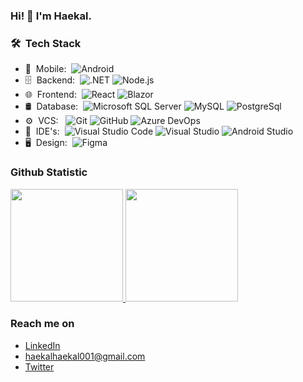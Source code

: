 ### Hi! 👋 I'm Haekal.

<h3> 🛠 &nbsp;Tech Stack</h3>

- 📱 &nbsp;Mobile:&nbsp;
  ![Android](https://img.shields.io/badge/-Android-0A1A2F?style=flat&logo=Android)
- 🗄 &nbsp;Backend:&nbsp;
  ![.NET](https://img.shields.io/badge/-.NET-0A1A2F?style=flat&logo=.NET)
  ![Node.js](https://img.shields.io/badge/-Node.js-0A1A2F?style=flat&logo=node.js)
- 🌐 &nbsp;Frontend:&nbsp;
  ![React](https://img.shields.io/badge/-React-0A1A2F?style=flat&logo=react)
  ![Blazor](https://img.shields.io/badge/-Blazor-0A1A2F?style=flat&logo=Blazor)
- 🛢 &nbsp;Database:&nbsp;
  ![Microsoft SQL Server](https://img.shields.io/badge/-Microsoft%20SQL%20Server-0A1A2F?style=flat&logo=microsoft-sql-server)
  ![MySQL](https://img.shields.io/badge/-MySQL-0A1A2F?style=flat&logo=mysql&logoColor=00d8fd)
  ![PostgreSql](https://img.shields.io/badge/-PostgreSql-0A1A2F?style=flat&logo=postgresql)
- ⚙️ &nbsp;VCS: &nbsp;
  ![Git](https://img.shields.io/badge/-Git-0A1A2F?style=flat&logo=git)
  ![GitHub](https://img.shields.io/badge/-GitHub-0A1A2F?style=flat&logo=github)
  ![Azure DevOps](https://img.shields.io/badge/-Azure%20DevOps-0A1A2F?style=flat&logo=azure-devops)
- 🔧 &nbsp;IDE's:&nbsp;
  ![Visual Studio Code](https://img.shields.io/badge/-Visual%20Studio%20Code-0A1A2F?style=flat&logo=visual-studio-code&logoColor=007ACC)
  ![Visual Studio](https://img.shields.io/badge/-Visual%20Studio-0A1A2F?style=flat&logo=visual-studio)
  ![Android Studio](https://img.shields.io/badge/-Android%20Studio-0A1A2F?style=flat&logo=android-studio)
- 🖥 &nbsp;Design:&nbsp;
  ![Figma](https://img.shields.io/badge/-Figma-0A1A2F?style=flat&logo=figma)

<!---
haekal2/haekal2 is a ✨ special ✨ repository because its `README.md` (this file) appears on your GitHub profile.
You can click the Preview link to take a look at your changes.
--->

### Github Statistic
<p align="left">
<a href="https://github.com/rifkyhaekal">
  <img height="180em" src="https://github-readme-stats-eight-theta.vercel.app/api?username=rifkyhaekal&show_icons=true&theme=algolia&include_all_commits=true&count_private=true"/>
  <img height="180em" src="https://github-readme-stats-eight-theta.vercel.app/api/top-langs/?username=rifkyhaekal&layout=compact&langs_count=8&theme=algolia"/>
</a>
</p>

### Reach me on
- <a href="https://www.linkedin.com/in/rifkyhaekal/">LinkedIn</a>
- haekalhaekal001@gmail.com
- <a href="https://twitter.com/rifkyhaekal">Twitter</a>
